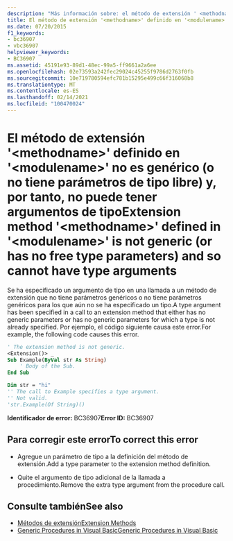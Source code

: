 ```yaml
---
description: "Más información sobre: el método de extensión ' <methodname> ' definido en ' <modulename> ' no es genérico (o no tiene parámetros de tipo libre) y, por tanto, no puede tener argumentos de tipo"
title: El método de extensión '<methodname>' definido en '<modulename>' no es genérico (o no tiene parámetros de tipo libre) y, por tanto, no puede tener argumentos de tipo
ms.date: 07/20/2015
f1_keywords:
- bc36907
- vbc36907
helpviewer_keywords:
- BC36907
ms.assetid: 45191e93-89d1-48ec-99a5-ff9661a2a6ee
ms.openlocfilehash: 02e73593a242fec29024c45255f9786d2763f0fb
ms.sourcegitcommit: 10e719780594efc781b15295e499c66f316068b8
ms.translationtype: MT
ms.contentlocale: es-ES
ms.lasthandoff: 02/14/2021
ms.locfileid: "100470024"
---
```

# <a name="extension-method-methodname-defined-in-modulename-is-not-generic-or-has-no-free-type-parameters-and-so-cannot-have-type-arguments"></a><span data-ttu-id="883dc-103">El método de extensión '\<methodname>' definido en '\<modulename>' no es genérico (o no tiene parámetros de tipo libre) y, por tanto, no puede tener argumentos de tipo</span><span class="sxs-lookup"><span data-stu-id="883dc-103">Extension method '\<methodname>' defined in '\<modulename>' is not generic (or has no free type parameters) and so cannot have type arguments</span></span>

<span data-ttu-id="883dc-104">Se ha especificado un argumento de tipo en una llamada a un método de extensión que no tiene parámetros genéricos o no tiene parámetros genéricos para los que aún no se ha especificado un tipo.</span><span class="sxs-lookup"><span data-stu-id="883dc-104">A type argument has been specified in a call to an extension method that either has no generic parameters or has no generic parameters for which a type is not already specified.</span></span> <span data-ttu-id="883dc-105">Por ejemplo, el código siguiente causa este error.</span><span class="sxs-lookup"><span data-stu-id="883dc-105">For example, the following code causes this error.</span></span>  
  
```vb  
' The extension method is not generic.  
<Extension()> _  
Sub Example(ByVal str As String)  
    ' Body of the Sub.  
End Sub  
```  
  
```vb  
Dim str = "hi"  
'' The call to Example specifies a type argument.  
'' Not valid.  
'str.Example(Of String)()  
```  
  
 <span data-ttu-id="883dc-106">**Identificador de error:** BC36907</span><span class="sxs-lookup"><span data-stu-id="883dc-106">**Error ID:** BC36907</span></span>  
  
## <a name="to-correct-this-error"></a><span data-ttu-id="883dc-107">Para corregir este error</span><span class="sxs-lookup"><span data-stu-id="883dc-107">To correct this error</span></span>  
  
- <span data-ttu-id="883dc-108">Agregue un parámetro de tipo a la definición del método de extensión.</span><span class="sxs-lookup"><span data-stu-id="883dc-108">Add a type parameter to the extension method definition.</span></span>  
  
- <span data-ttu-id="883dc-109">Quite el argumento de tipo adicional de la llamada a procedimiento.</span><span class="sxs-lookup"><span data-stu-id="883dc-109">Remove the extra type argument from the procedure call.</span></span>  
  
## <a name="see-also"></a><span data-ttu-id="883dc-110">Consulte también</span><span class="sxs-lookup"><span data-stu-id="883dc-110">See also</span></span>

- [<span data-ttu-id="883dc-111">Métodos de extensión</span><span class="sxs-lookup"><span data-stu-id="883dc-111">Extension Methods</span></span>](../programming-guide/language-features/procedures/extension-methods.md)
- [<span data-ttu-id="883dc-112">Generic Procedures in Visual Basic</span><span class="sxs-lookup"><span data-stu-id="883dc-112">Generic Procedures in Visual Basic</span></span>](../programming-guide/language-features/data-types/generic-procedures.md)
